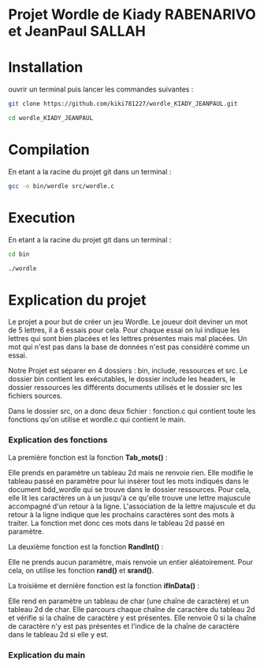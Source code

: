 # Projet Wordle de Kiady RABENARIVO et JeanPaul SALLAH


# Installation

ouvrir un terminal puis lancer les commandes suivantes :

```sh
git clone https://github.com/kiki781227/wordle_KIADY_JEANPAUL.git
```
```sh
cd wordle_KIADY_JEANPAUL
```


# Compilation

En etant a la racine du projet git dans un terminal :

```sh
gcc -o bin/wordle src/wordle.c
```


# Execution 

En etant a la racine du projet git dans un terminal :
```sh
cd bin
```
```sh
./wordle
```


# Explication du projet

Le projet a pour but de créer un jeu Wordle.
Le joueur doit deviner un mot de 5 lettres, il a 6 essais pour cela.
Pour chaque essai on lui indique les lettres qui sont bien placées et les lettres présentes mais mal placées.
Un mot qui n'est pas dans la base de données n'est pas considéré comme un essai.

Notre Projet est séparer en 4 dossiers : bin, include, ressources et src.
Le dossier bin contient les exécutables, le dossier include les headers, le dossier ressources les différents documents utilisés et le dossier src les fichiers sources.

Dans le dossier src, on a donc deux fichier : fonction.c qui contient toute les fonctions qu'on utilise et wordle.c qui contient le main.


### Explication des fonctions

La première fonction est la fonction **Tab_mots()** :

Elle prends en paramètre un tableau 2d mais ne renvoie rien. Elle modifie le tableau passé en paramètre pour lui insérer tout les mots indiqués dans le document bdd_wordle qui se trouve dans le dossier ressources.
Pour cela, elle lit les caractères un à un jusqu'à ce qu'elle trouve une lettre majuscule accompagné d'un retour à la ligne. L'association de la lettre majuscule et du retour à la ligne indique que les prochains caractères sont des mots à traiter. La fonction met donc ces mots dans le tableau 2d passé en paramètre.

La deuxième fonction est la fonction **RandInt()** :

Elle ne prends aucun paramètre, mais renvoie un entier aléatoirement.
Pour cela, on utilise les fonction **rand()** et **srand()**.

La troisième et dernière fonction est la fonction **ifInData()** :

Elle rend en paramètre un tableau de char (une chaîne de caractère) et un tableau 2d de char.
Elle parcours chaque chaîne de caractère du tableau 2d et vérifie si la chaîne de caractère y est présentes.
Elle renvoie 0 si la chaîne de caractère n'y est pas présentes et l'indice de la chaîne de caractère dans le tableau 2d si elle y est.

### Explication du main
